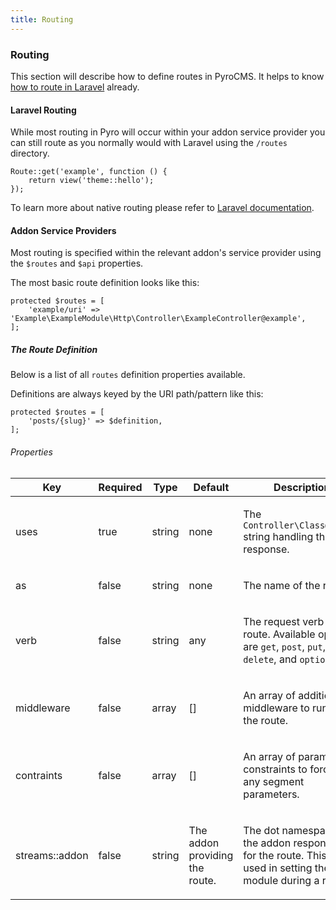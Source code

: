 ```yaml
---
title: Routing
---
```


### Routing

This section will describe how to define routes in PyroCMS. It helps to know [how to route in Laravel](https://laravel.com/docs/5.3/routing) already.

#### Laravel Routing

While most routing in Pyro will occur within your addon service provider you can still route as you normally would with Laravel using the `/routes` directory.

    Route::get('example', function () {
        return view('theme::hello');
    });

To learn more about native routing please refer to [Laravel documentation](https://laravel.com/docs/5.3/routing).

#### Addon Service Providers

Most routing is specified within the relevant addon's service provider using the `$routes` and `$api` properties.

The most basic route definition looks like this:

    protected $routes = [
        'example/uri' => 'Example\ExampleModule\Http\Controller\ExampleController@example',
    ];

##### The Route Definition

Below is a list of all `routes` definition properties available.

Definitions are always keyed by the URI path/pattern like this:

    protected $routes = [
        'posts/{slug}' => $definition,
    ];

###### Properties

<table class="table table-bordered table-striped">

<thead>

<tr>

<th>Key</th>

<th>Required</th>

<th>Type</th>

<th>Default</th>

<th>Description</th>

</tr>

</thead>

<tbody>

<tr>

<td>

uses

</td>

<td>

true

</td>

<td>

string

</td>

<td>

none

</td>

<td>

The `Controller\Class@method` string handling the response.

</td>

</tr>

<tr>

<td>

as

</td>

<td>

false

</td>

<td>

string

</td>

<td>

none

</td>

<td>

The name of the route.

</td>

</tr>

<tr>

<td>

verb

</td>

<td>

false

</td>

<td>

string

</td>

<td>

any

</td>

<td>

The request verb to route. Available options are `get`, `post`, `put`, `patch`, `delete`, and `options`

</td>

</tr>

<tr>

<td>

middleware

</td>

<td>

false

</td>

<td>

array

</td>

<td>

[]

</td>

<td>

An array of additional middleware to run for the route.

</td>

</tr>

<tr>

<td>

contraints

</td>

<td>

false

</td>

<td>

array

</td>

<td>

[]

</td>

<td>

An array of parameter constraints to force on any segment parameters.

</td>

</tr>

<tr>

<td>

streams::addon

</td>

<td>

false

</td>

<td>

string

</td>

<td>

The addon providing the route.

</td>

<td>

The dot namespace of the addon responsible for the route. This is used in setting the active module during a request.

</td>

</tr>

</tbody>

</table>
